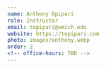 ```yaml
---
name: Anthony Opipari
role: Instructor
email: topipari@umich.edu
website: https://topipari.com
photo: images/anthony.webp
order: 2
<!-- office-hours: TBD -->
---
```

